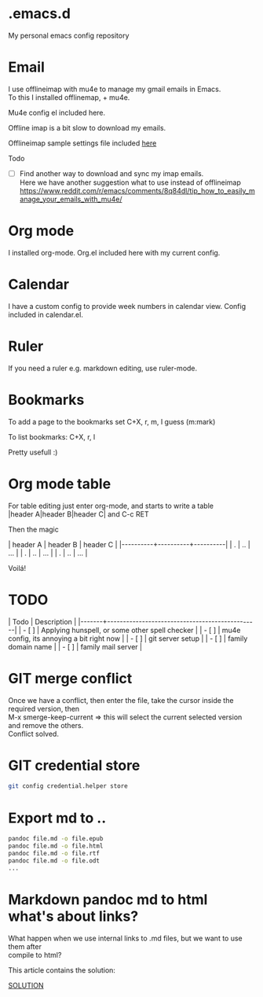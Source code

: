 # .emacs.d
My personal emacs config repository

# Email

I use offlineimap with mu4e to manage my gmail emails in Emacs.  
To this I installed offlinemap, + mu4e.

Mu4e config el included here.

Offline imap is a bit slow to download my emails.

Offlineimap sample settings file included [here](./.offlineimaprc-sample)

Todo
- [ ] Find another way to download and sync my imap emails.  
Here we have another suggestion what to use instead of offlineimap  
https://www.reddit.com/r/emacs/comments/8q84dl/tip_how_to_easily_manage_your_emails_with_mu4e/

# Org mode

I installed org-mode. Org.el included here with my current config.

# Calendar

I have a custom config to provide week numbers in calendar view. Config included in calendar.el.

# Ruler

If you need a ruler e.g. markdown editing, use ruler-mode.

# Bookmarks

To add a page to the bookmarks set C+X, r, m, I guess (m:mark)

To list bookmarks: C+X, r, l

Pretty usefull :)

# Org mode table

For table editing just enter org-mode, and starts to write a table  
|header A|header B|header C| and C-c RET

Then the magic

| header A | header B | header C |
|----------+----------+----------|
| .        | ..       | ...      |
| .        | ..       | ...      |
| .        | ..       | ...      |

Voilá!

# TODO

| Todo  | Description                                    |
|-------+------------------------------------------------|
| - [ ] | Applying hunspell, or some other spell checker |
| - [ ] | mu4e config, its annoying a bit right now      |
| - [ ] | git server setup                               |
| - [ ] | family domain name                             |
| - [ ] | family mail server                             |

# GIT merge conflict

Once we have a conflict, then enter the file, take the cursor inside the required version, then  
M-x smerge-keep-current => this will select the current selected version and remove the others.  
Conflict solved.

# GIT credential store

```bash
git config credential.helper store
```

# Export md to ..

``` bash
pandoc file.md -o file.epub
pandoc file.md -o file.html
pandoc file.md -o file.rtf
pandoc file.md -o file.odt
...
```

# Markdown pandoc md to html what's about links?

What happen when we use internal links to .md files, but we want to use them after  
compile to html?

This article contains the solution:

[SOLUTION](https://stackoverflow.com/questions/40993488/convert-markdown-links-to-html-with-pandoc)

